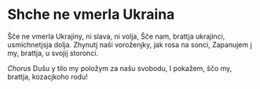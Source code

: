 # Shche ne vmerla Ukraina

Šče ne vmerla Ukrajiny, ni slava, ni volja,
Šče nam, brattja ukrajinci, usmichnetjsja dolja.
Zhynutj naši voroženjky, jak rosa na sonci,
Zapanujem j my, brattja, u svojij storonci.

_Chorus_
Dušu y tilo my položym za našu svobodu,
I pokažem, ščo my, brattja, kozacjkoho rodu!
